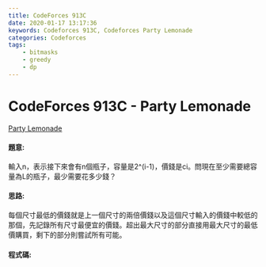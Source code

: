 ```yaml
---
title: CodeForces 913C
date: 2020-01-17 13:17:36
keywords: Codeforces 913C, Codeforces Party Lemonade
categories: Codeforces
tags:
    - bitmasks
    - greedy
    - dp
---
```

# CodeForces 913C - Party Lemonade
[Party Lemonade](https://codeforces.com/problemset/problem/913/C)


#### 題意:
輸入n，表示接下來會有n個瓶子，容量是2^(i-1)，價錢是ci。問現在至少需要總容量為L的瓶子，最少需要花多少錢？
<!-- more -->
#### 思路:
每個尺寸最低的價錢就是上一個尺寸的兩倍價錢以及這個尺寸輸入的價錢中較低的那個，先記錄所有尺寸最便宜的價錢。超出最大尺寸的部分直接用最大尺寸的最低價購買，剩下的部分則嘗試所有可能。

#### 程式碼:
<script src="https://gist.github.com/Daviswww/ad4326a9423e9f8e9d836c8b607616cd.js"></script>